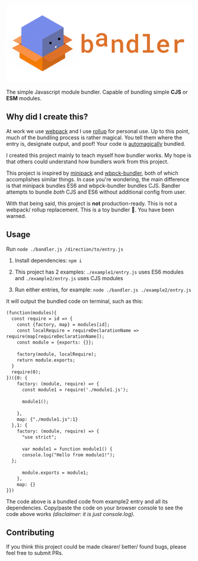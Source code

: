 ![bandler](readme_assets/bandler_icon.png)

The simple Javascript module bundler. Capable of bundling simple __CJS__ or __ESM__ modules. 

## Why did I create this?

At work we use [webpack](https://github.com/webpack/webpack) and I use [rollup](https://github.com/rollup/rollup) for personal use. Up to this point, much of the bundling process is rather magical. You tell them where the entry is, designate output, and poof! Your code is [automagically](https://www.lexico.com/en/definition/automagically) bundled.

I created this project mainly to teach myself how bundler works. My hope is that others could understand how bundlers work from this project.

This project is inspired by [minipack](https://github.com/ronami/minipack) and [wbpck-bundler](https://github.com/adamisntdead/wbpck-bundler), both of which accomplishes similar things. In case you're wondering, the main difference is that minipack bundles ES6 and wbpck-bundler bundles CJS. Bandler attempts to bundle *both* CJS and ES6 without additional config from user.

With that being said, this project is __not__ production-ready. This is not a webpack/ rollup replacement. This is a toy bundler 🎁. You have been warned.

## Usage

Run `node ./bandler.js /direction/to/entry.js`

1. Install dependencies: `npm i`

2. This project has 2 examples: `./example1/entry.js` uses ES6 modules and `./example2/entry.js` uses CJS modules

3. Run either entries, for example: `node ./bandler.js ./example2/entry.js`

It will output the bundled code on terminal, such as this:

```
(function(modules){
  const require = id => {
    const {factory, map} = modules[id];
    const localRequire = requireDeclarationName => require(map[requireDeclarationName]);
    const module = {exports: {}};

    factory(module, localRequire);
    return module.exports;
  }
  require(0);
})({0: {
    factory: (module, require) => {
      const module1 = require('./module1.js');

      module1();

    },
    map: {"./module1.js":1}
  },1: {
    factory: (module, require) => {
      "use strict";

      var module1 = function module1() {
      console.log("Hello from module1!");
  };

      module.exports = module1;
    },
    map: {}
}})
```
The code above is a bundled code from example2 entry and all its dependencies. Copy/paste the code on your browser console to see the code above works _(disclaimer: it is just console.log)_. 

## Contributing

If you think this project could be made clearer/ better/ found bugs, please feel free to submit PRs.
